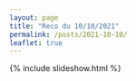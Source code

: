 ```yaml
---
layout: page
title: "Reco du 10/10/2021"
permalink: /posts/2021-10-10/
leaflet: true
---
```

{% include slideshow.html %}